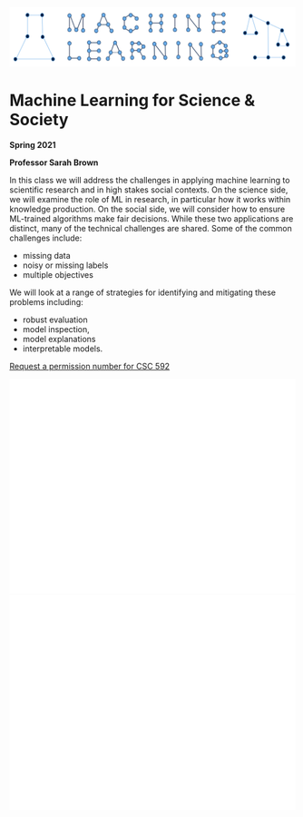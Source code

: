![mlss](ml4ss_header.png)

# Machine Learning for Science & Society


__Spring 2021__

__Professor Sarah Brown__


In this class we will address the challenges in applying machine learning to scientific research and in high stakes social contexts. On the science side, we will examine the role of ML in research, in particular how it works within knowledge production. On the social side, we will consider how to ensure ML-trained algorithms make fair decisions. While these two applications are distinct, many of the technical challenges are shared. Some of the common challenges include:
- missing data
- noisy or missing labels
- multiple objectives

We will look at a range of strategies for identifying and mitigating these problems including:
- robust evaluation
- model inspection,
- model explanations
- interpretable models.

[Request a permission number for CSC 592](https://forms.gle/XouLBRikos7J4Lpg7)


![blank to force spacing](space.png)
![blank to force spacing](space.png)
